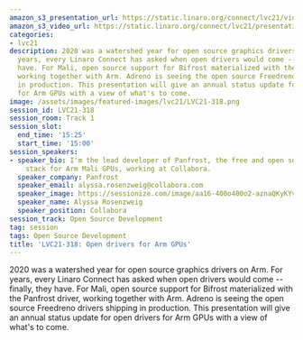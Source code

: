 ```yaml
---
amazon_s3_presentation_url: https://static.linaro.org/connect/lvc21/videos/lvc21-318.mp4
amazon_s3_video_url: https://static.linaro.org/connect/lvc21/presentations/lvc21-318.pdf
categories:
- lvc21
description: 2020 was a watershed year for open source graphics drivers on Arm. For
  years, every Linaro Connect has asked when open drivers would come -- finally, they
  have. For Mali, open source support for Bifrost materialized with the Panfrost driver,
  working together with Arm. Adreno is seeing the open source Freedreno drivers shipping
  in production. This presentation will give an annual status update for open drivers
  for Arm GPUs with a view of what's to come.
image: /assets/images/featured-images/lvc21/LVC21-318.png
session_id: LVC21-318
session_room: Track 1
session_slot:
  end_time: '15:25'
  start_time: '15:00'
session_speakers:
- speaker_bio: I'm the lead developer of Panfrost, the free and open source graphics
    stack for Arm Mali GPUs, working at Collabora.
  speaker_company: Panfrost
  speaker_email: alyssa.rosenzweig@collabora.com
  speaker_image: https://sessionize.com/image/aa16-400o400o2-aznaQKyKYvE8QoPXMNAMGU.png
  speaker_name: Alyssa Rosenzweig
  speaker_position: Collabora
session_track: Open Source Development
tag: session
tags: Open Source Development
title: 'LVC21-318: Open drivers for Arm GPUs'
---
```


2020 was a watershed year for open source graphics drivers on Arm. For years, every Linaro Connect has asked when open drivers would come -- finally, they have. For Mali, open source support for Bifrost materialized with the Panfrost driver, working together with Arm. Adreno is seeing the open source Freedreno drivers shipping in production. This presentation will give an annual status update for open drivers for Arm GPUs with a view of what's to come.